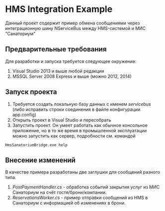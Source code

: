 # HMS Integration Example

Данный проект содержит пример обмена сообщениями через интеграционную шину NServiceBus между HMS-системой и МИС "Санаториум"

## Предварительные требования

Для разработки и запуска требуется следующее окружение:

1. Visual Studio 2013 и выше любой редакции
2. MSSQL Server 2008 Express и выше (можно 2012, 2014)

## Запуск проекта

1. Требуется создать локальную базу данных с именем *servicebus* (либо исправить строки соединения в файле конфигурации app.config)
2. Открыть проект в Visual Studio и пересобрать
3. Запустить проект. Он умеет работать как обычное консольное приложение, но в то же время в промышленной эксплуатации можно запустить как сервер, подробности см. командой
```
HmsSanatoriumBridge.exe help
```

## Внесение изменений

В качестве примера разработаны две заглушки для сообщений разного типа.

1. *PostPaymentHandler.cs* - обработка событий закрытия услуг из МИС Санаториум на счёт гостя/брони/компании.
2. *ReservationsWorker.cs* - пример отправки сообщений из HMS в Санаториум с информацией об изменениях в брони.
